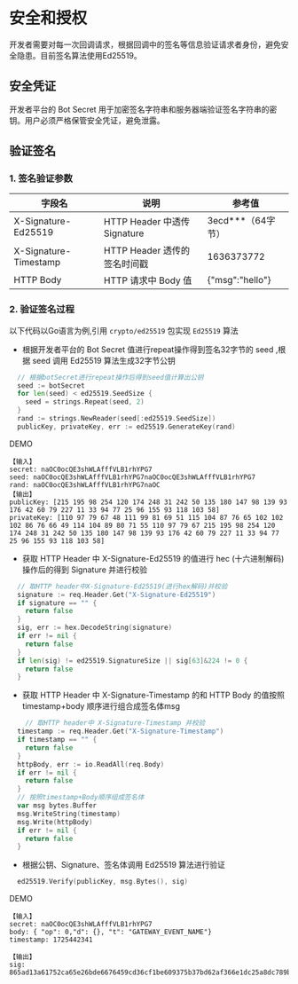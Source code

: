 # 安全和授权

开发者需要对每一次回调请求，根据回调中的签名等信息验证请求者身份，避免安全隐患。目前签名算法使用Ed25519。

## 安全凭证

开发者平台的 Bot Secret 用于加密签名字符串和服务器端验证签名字符串的密钥。用户必须严格保管安全凭证，避免泄露。

## 验证签名

### 1. 签名验证参数

| 字段名                   | 说明                        | 参考值             |
|-----------------------|---------------------------|-----------------|
| X-Signature-Ed25519   | HTTP Header 中透传 Signature | 3ecd***（64字节）   |
| X-Signature-Timestamp | HTTP Header 透传的签名时间戳      | 1636373772      |
| HTTP Body             | HTTP 请求中 Body 值           | {"msg":"hello"} |

### 2. 验证签名过程

以下代码以Go语言为例,引用 `crypto/ed25519` 包实现 `Ed25519` 算法

- 根据开发者平台的 Bot Secret 值进行repeat操作得到签名32字节的 seed ,根据 seed 调用 Ed25519 算法生成32字节公钥

```go
  // 根据botSecret进行repeat操作后得到seed值计算出公钥
  seed := botSecret
  for len(seed) < ed25519.SeedSize {
    seed = strings.Repeat(seed, 2)
  }
  rand := strings.NewReader(seed[:ed25519.SeedSize])
  publicKey, privateKey, err := ed25519.GenerateKey(rand)
```

DEMO
```
【输入】
secret: naOC0ocQE3shWLAfffVLB1rhYPG7
seed: naOC0ocQE3shWLAfffVLB1rhYPG7naOC0ocQE3shWLAfffVLB1rhYPG7
rand: naOC0ocQE3shWLAfffVLB1rhYPG7naOC
【输出】
publicKey: [215 195 98 254 120 174 248 31 242 50 135 180 147 98 139 93 176 42 60 79 227 11 33 94 77 25 96 155 93 118 103 58]
privateKey: [110 97 79 67 48 111 99 81 69 51 115 104 87 76 65 102 102 102 86 76 66 49 114 104 89 80 71 55 110 97 79 67 215 195 98 254 120 174 248 31 242 50 135 180 147 98 139 93 176 42 60 79 227 11 33 94 77 25 96 155 93 118 103 58]
```

- 获取 HTTP Header 中 X-Signature-Ed25519 的值进行 hec (十六进制解码)操作后的得到 Signature 并进行校验

```go
  // 取HTTP header中X-Signature-Ed25519(进行hex解码)并校验 
  signature := req.Header.Get("X-Signature-Ed25519")
  if signature == "" {
    return false
  }
  sig, err := hex.DecodeString(signature)
  if err != nil {
    return false
  }
  if len(sig) != ed25519.SignatureSize || sig[63]&224 != 0 {
    return false
  }
```

- 获取 HTTP Header 中 X-Signature-Timestamp 的和 HTTP Body 的值按照 timestamp+body 顺序进行组合成签名体msg

```go
    // 取HTTP header中 X-Signature-Timestamp 并校验
  timestamp := req.Header.Get("X-Signature-Timestamp")
  if timestamp == "" {
    return false
  }
  httpBody, err := io.ReadAll(req.Body)
  if err != nil {
    return false
  }
  // 按照timestamp+Body顺序组成签名体
  var msg bytes.Buffer
  msg.WriteString(timestamp)
  msg.Write(httpBody)
  if err != nil {
    return false
  }
```

- 根据公钥、Signature、签名体调用 Ed25519 算法进行验证

```go
  ed25519.Verify(publicKey, msg.Bytes(), sig)
```

DEMO
```
【输入】
secret: naOC0ocQE3shWLAfffVLB1rhYPG7
body: { "op": 0,"d": {}, "t": "GATEWAY_EVENT_NAME"}
timestamp: 1725442341

【输出】
sig: 865ad13a61752ca65e26bde6676459cd36cf1be609375b37bd62af366e1dc25a8dc789ba7f14e017ada3d554c671a911bfdf075ba54835b23391d509579ed002

```
